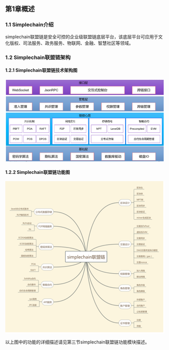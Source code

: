 ## 第1章概述

### 1.1 Simplechain介绍
simplechain联盟链是安全可控的企业级联盟链底层平台，该底层平台可应用于文化版权、司法服务、政务服务、物联网、金融、智慧社区等领域。

### 1.2 Simplechain联盟链架构
#### 1.2.1 Simplechain联盟链技术架构图
![RUNOOB 图标](images/jsjgt.png)


#### 1.2.2 Simplechain联盟链功能图
![RUNOOB 图标](images/gnjgt.png)

以上图中的功能的详细描述请见第三节simplechain联盟链功能模块描述。